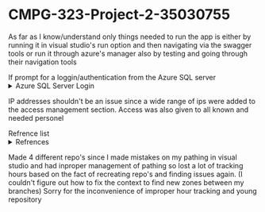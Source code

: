 # CMPG-323-Project-2-35030755


As far as I know/understand only things needed to run the app is either by running it in visual studio's run option and then navigating via the swagger tools or run it through azure's manager also by testing and going through their navigation tools

<!DOCTYPE html>
<head>
<head>
         If prompt for a loggin/authentication from the Azure SQL server 
</head>
<body>
    <details>
        <summary>Azure SQL Server Login</summary>
         Username: gpeach35030755
         Password: Un1versityW0rk1sFun!
    </details>        
</body>
</html>

IP addresses shouldn't be an issue since a wide range of ips were added to the access management section.
Access was also given to all known and needed personel


<!DOCTYPE html>
<head>
<head>
        Refrence list
</head>
<body>
    <details>
        <summary>Refrences</summary>
      
https://docs.microsoft.com/en-us/aspnet/core/tutorials/first-web-api?view=aspnetcore-6.0&tabs=visual-studio
      
https://docs.microsoft.com/en-us/training/modules/build-web-api-aspnet-core/
      
https://docs.microsoft.com/en-us/training/paths/create-microservices-with-dotnet/
      
https://docs.microsoft.com/en-us/aspnet/core/tutorials/web-api-help-pages-using-swagger?view=aspnetcore-3.1
      
https://docs.microsoft.com/en-us/aspnet/core/tutorials/publish-to-azure-api-management-using-vs?view=aspnetcore-6.0
      
https://procodeguide.com/programming/entity-framework-core-in-asp-net-core/
      
https://docs.microsoft.com/en-us/aspnet/core/tutorials/getting-started-with-swashbuckle?view=aspnetcore-6.0&tabs=visual-studio
      
https://adamtheautomator.com/connect-to-azure-sql-database/
      
https://betterprogramming.pub/building-a-restful-api-with-asp-net-web-api-and-sql-server-ce7873d5b331
      
https://briancaos.wordpress.com/2020/02/14/azure-app-configuration-getting-the-connection-string-from-appsettings-json/
      
https://docs.microsoft.com/en-us/dotnet/framework/data/adonet/ado-net-code-examples
      
https://docs.retool.com/docs/adding-a-new-row-to-your-database-or-api
      
https://lite.ip2location.com/ip-address-ranges-by-country?lang=en_US
      
https://www.learnhowtoprogram.com/intermediate-javascript-part-time/test-driven-development/git-best-practices-and-adding-a-gitignore-file
      
https://www.c-sharpcorner.com/article/how-to-connect-sql-database-in-asp-net-using-c-sharp-and-insert-and-view-the-data-usi/
      
https://www.c-sharpcorner.com/UploadFile/2b481f/retrieve-data-from-database-in-Asp-Net-web-api/
      
https://www.aspsnippets.com/Articles/ASPNet-MVC-Insert-data-into-Database-using-Web-API-and-Entity-Framework.aspx
      
https://swagger.io/tools/swagger-ui/
      
https://www.tutorialsteacher.com/sqlserver/install-sql-server
      
https://www.connectionstrings.com/net-framework-data-provider-for-odbc/
      
https://www.connectionstrings.com/store-and-read-connection-string-in-appsettings-json/
      
https://www.connectionstrings.com/azure-sql-database/
      
https://teams.microsoft.com/_#/conversations/19:meeting_NDZjYzNmNmItZTY5YS00N2E0LTg3MzAtYjVlZTNhYzRmOTM1@thread.v2?ctx=chat
      
https://stackoverflow.com/questions/26986213/stopping-sql-azure-db-when-not-in-use
      
https://stackoverflow.com/questions/44506216/how-do-i-change-the-debug-port-in-visual-studio-2017
      
https://stackoverflow.com/questions/43098065/entity-framework-core-dbcontextoptionsbuilder-does-not-contain-a-definition-for
      
https://stackoverflow.com/questions/63624733/how-to-fix-error-format-of-the-initialization-string-does-not-conform-to-specif
      
https://stackoverflow.com/questions/3144124/c-use-a-namespace-for-a-specific-block-of-code
      
https://stackoverflow.com/questions/69278068/why-is-httprepl-unable-to-find-an-openapi-description-the-command-ls-does-not
      
https://stackoverflow.com/questions/58909402/unable-to-resolve-service-for-type-swashbuckle-aspnetcore-swagger-iswaggerprovi
      
https://stackoverflow.com/questions/59866943/the-json-value-could-not-be-converted-to-system-datetime
      
https://stackoverflow.com/questions/72784286/system-argumentexception-format-of-the-initialization-string-does-not-conform-t
      
https://stackoverflow.com/questions/45468959/primary-key-not-found-when-scaffolding-controller-in-mvc-core
      
https://stackoverflow.com/questions/47324129/no-authenticationscheme-was-specified-and-there-was-no-defaultchallengescheme-f
      
https://stackoverflow.com/questions/16203376/format-of-the-initialization-string-does-not-conform-to-to-specification-startin
      
https://stackoverflow.com/questions/8243008/format-of-the-initialization-string-does-not-conform-to-specification-starting-a
      
https://stackoverflow.com/questions/43503424/error-the-entity-type-requires-a-primary-key
      
https://stackoverflow.com/questions/18637360/asp-net-connectionstring-does-not-conform-to-specification
      
https://stackoverflow.com/questions/43226692/asp-net-core-connection-to-existing-sqlserver
      
https://stackoverflow.com/questions/70958355/a-named-connection-string-was-used-but-the-name-defaultconnection-was-not-fou
      
https://stackoverflow.com/questions/54490937/new-firewall-rule-during-azure-sql-login
      
https://stackoverflow.com/questions/34879174/azure-web-service-change-database-connection-string-at-runtime
      
https://stackoverflow.com/questions/69410444/there-was-an-error-running-the-selected-code-generator-unable-to-resolve-servic
      
https://stackoverflow.com/questions/70058788/entity-framework-azure-sql-connection-string-in-appsettings-json
    </details>       
</body>
</html>



























Made 4 different repo's since I made mistakes on my pathing in visual studio and had inproper management of pathing so lost a lot of tracking hours based on the fact of recreating repo's and finding issues again. (I couldn't figure out how to fix the context to find new zones between my branches) 
Sorry for the inconvenience of improper hour tracking and young repository
